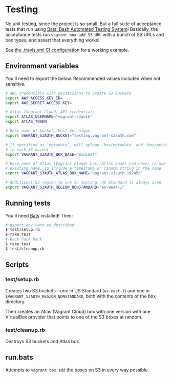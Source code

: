 # Testing

No unit testing, since the project is so small. But a full suite of acceptance
tests that run using [Bats: Bash Automated Testing System][bats]! Basically, the
acceptance tests run `vagrant box add S3_URL` with a bunch of S3 URLs and box
types, and assert that everything works!

See [the .travis.yml CI configuration](.travis.yml) for a working example.

## Environment variables

You'll need to export the below. Recommended values included when not sensitive.

```bash
# AWS credentials with permissions to create S3 buckets
export AWS_ACCESS_KEY_ID=
export AWS_SECRET_ACCESS_KEY=

# Atlas (Vagrant Cloud) API credentials
export ATLAS_USERNAME="vagrant-s3auth"
export ATLAS_TOKEN

# Base name of bucket. Must be unique.
export VAGRANT_S3AUTH_BUCKET="testing.vagrant-s3auth.com"

# If specified as 'metadata', will upload 'box/metadata' and 'box/metadata.box'
# to each S3 bucket
export VAGRANT_S3AUTH_BOX_BASE="minimal"

# Base name of Atlas (Vagrant Cloud) box. Atlas boxes can never re-use a once
# existing name, so include a timestamp or random string in the name.
export VAGRANT_S3AUTH_ATLAS_BOX_NAME="vagrant-s3auth-192458"

# Additional S3 region to use in testing. US Standard is always used.
export VAGRANT_S3AUTH_REGION_NONSTANDARD="eu-west-1"
```

[bats]: https://github.com/sstephenson/bats

## Running tests

You'll need [Bats][bats] installed! Then:

```bash
# export env vars as described
$ test/setup.rb
$ rake test
# hack hack hack
$ rake test
$ test/cleanup.rb
```

## Scripts

### test/setup.rb

Creates two S3 buckets—one in US Standard (`us-east-1`) and one in
`$VAGRANT_S3AUTH_REGION_NONSTANDARD`, both with the contents of the box
directory.

Then creates an Atlas (Vagrant Cloud) box with one version with one VirtualBox
provider that points to one of the S3 boxes at random.

### test/cleanup.rb

Destroys S3 buckets and Atlas box.

## run.bats

Attempts to `vagrant box add` the boxes on S3 in every way possible.
